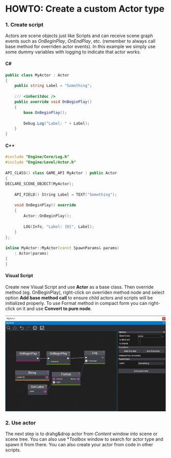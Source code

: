 # HOWTO: Create a custom Actor type

### 1. Create script

Actors are scene objects just like Scripts and can receive scene graph events such as *OnBeginPlay*, *OnEndPlay*, etc. (remember to always call base method for overriden actor events). In this example we simply use some dummy variables with logging to indicate that actor works.

#### C#

```cs
public class MyActor : Actor
{
    public string Label = "Something";

    /// <inheritdoc />
    public override void OnBeginPlay()
    {
        base.OnBeginPlay();

        Debug.Log("Label: " + Label);
    }
}
```

#### C++

```cpp
#include "Engine/Core/Log.h"
#include "Engine/Level/Actor.h"

API_CLASS() class GAME_API MyActor : public Actor
{
DECLARE_SCENE_OBJECT(MyActor);

    API_FIELD() String Label = TEXT("Something");

    void OnBeginPlay() override
    {
        Actor::OnBeginPlay();

        LOG(Info, "Label: {0}", Label);
    }
};

inline MyActor::MyActor(const SpawnParams& params)
    : Actor(params)
{
}
```

#### Visual Script

Create new Visual Script and use **Actor** as a base class. Then override method (eg. OnBeginPlay), right-click on overriden method node and select option **Add base method call** to ensure child actors and scripts will be initialized properly. To use Format method in compact form you can right-click on it and use **Convert to pure node**.

![Custom Actor Visual Script](media/custom-actor-vs.png)

### 2. Use actor

The next step is to drahg&drop actor from *Content* window into scene or scene tree. You can also use **Toolbox* window to search for actor type and spawn it from there. You can also create your actor from code in other scripts.
